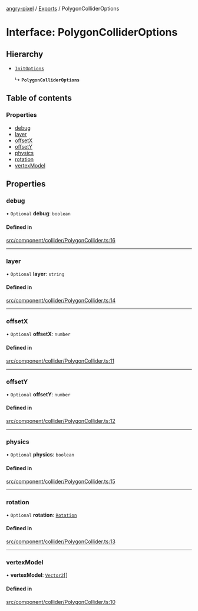 [angry-pixel](../README.md) / [Exports](../modules.md) / PolygonColliderOptions

# Interface: PolygonColliderOptions

## Hierarchy

- [`InitOptions`](InitOptions.md)

  ↳ **`PolygonColliderOptions`**

## Table of contents

### Properties

- [debug](PolygonColliderOptions.md#debug)
- [layer](PolygonColliderOptions.md#layer)
- [offsetX](PolygonColliderOptions.md#offsetx)
- [offsetY](PolygonColliderOptions.md#offsety)
- [physics](PolygonColliderOptions.md#physics)
- [rotation](PolygonColliderOptions.md#rotation)
- [vertexModel](PolygonColliderOptions.md#vertexmodel)

## Properties

### debug

• `Optional` **debug**: `boolean`

#### Defined in

[src/component/collider/PolygonCollider.ts:16](https://github.com/angry-pixel-studio/angry-pixel-engine/blob/6176278/src/component/collider/PolygonCollider.ts#L16)

___

### layer

• `Optional` **layer**: `string`

#### Defined in

[src/component/collider/PolygonCollider.ts:14](https://github.com/angry-pixel-studio/angry-pixel-engine/blob/6176278/src/component/collider/PolygonCollider.ts#L14)

___

### offsetX

• `Optional` **offsetX**: `number`

#### Defined in

[src/component/collider/PolygonCollider.ts:11](https://github.com/angry-pixel-studio/angry-pixel-engine/blob/6176278/src/component/collider/PolygonCollider.ts#L11)

___

### offsetY

• `Optional` **offsetY**: `number`

#### Defined in

[src/component/collider/PolygonCollider.ts:12](https://github.com/angry-pixel-studio/angry-pixel-engine/blob/6176278/src/component/collider/PolygonCollider.ts#L12)

___

### physics

• `Optional` **physics**: `boolean`

#### Defined in

[src/component/collider/PolygonCollider.ts:15](https://github.com/angry-pixel-studio/angry-pixel-engine/blob/6176278/src/component/collider/PolygonCollider.ts#L15)

___

### rotation

• `Optional` **rotation**: [`Rotation`](../classes/Rotation.md)

#### Defined in

[src/component/collider/PolygonCollider.ts:13](https://github.com/angry-pixel-studio/angry-pixel-engine/blob/6176278/src/component/collider/PolygonCollider.ts#L13)

___

### vertexModel

• **vertexModel**: [`Vector2`](../classes/Vector2.md)[]

#### Defined in

[src/component/collider/PolygonCollider.ts:10](https://github.com/angry-pixel-studio/angry-pixel-engine/blob/6176278/src/component/collider/PolygonCollider.ts#L10)
